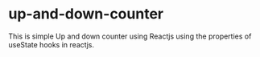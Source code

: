 # up-and-down-counter
This is simple Up and down counter using Reactjs using the properties of useState hooks in reactjs.

